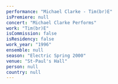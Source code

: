 ```yaml
---
performance: "Michael Clarke - Tim(br)E"
isPremiere: null
concert: "Michael Clarke Performs"
work: "Tim(br)E"
isCommission: false
isResidency: false
work_year: "1996"
ensemble: null
season: "Electric Spring 2000"
venue: "St-Paul's Hall"
person: null
country: null
---
```


